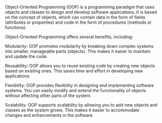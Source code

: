 Object-Oriented Programming (OOP) is a programming paradigm that uses objects and classes to design and develop software applications. It is based on the concept of objects, which can contain data in the form of fields (attributes or properties) and code in the form of procedures (methods or functions).

Object-Oriented Programming offers several benefits, including:

Modularity: OOP promotes modularity by breaking down complex systems into smaller, manageable parts (objects). This makes it easier to maintain and update the code.

Reusability: OOP allows you to reuse existing code by creating new objects based on existing ones. This saves time and effort in developing new applications.

Flexibility: OOP provides flexibility in designing and implementing software systems. You can easily modify and extend the functionality of objects without affecting other parts of the system.

Scalability: OOP supports scalability by allowing you to add new objects and classes as the system grows. This makes it easier to accommodate changes and enhancements in the software.

